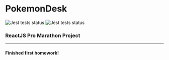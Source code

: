 # PokemonDesk
![Jest tests status](https://github.com/<OWNER>/<REPOSITORY>/actions/workflows/<WORKFLOW_FILE>/badge.svg)
![Jest tests status](https://github.com/mkayander/PokemonDesk/actions/workflows/main.yml/badge.svg)
### ReactJS Pro Marathon Project
***
#### Finished first homework!
